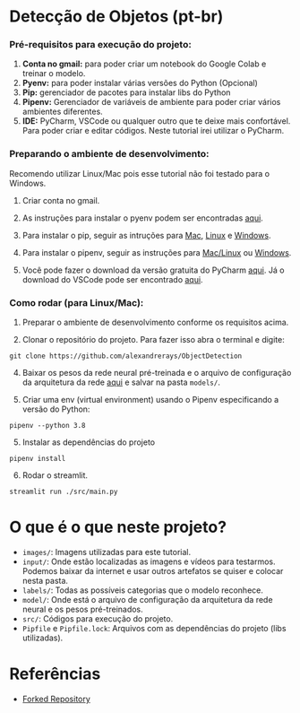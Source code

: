 # Detecção de Objetos (pt-br)

### Pré-requisitos para execução do projeto:

1. **Conta no gmail:** para poder criar um notebook do Google Colab e treinar o modelo.
2. **Pyenv:** para poder instalar várias versões do Python (Opcional)
3. **Pip:** gerenciador de pacotes para instalar libs do Python
4. **Pipenv:** Gerenciador de variáveis de ambiente para poder criar vários ambientes diferentes.
5. **IDE:** PyCharm, VSCode ou qualquer outro que te deixe mais confortável. Para poder criar e editar códigos. Neste tutorial irei utilizar o PyCharm.

### Preparando o ambiente de desenvolvimento:

Recomendo utilizar Linux/Mac pois esse tutorial não foi testado para o Windows.

1. Criar conta no gmail.

2. As instruções para instalar o pyenv podem ser encontradas [aqui](https://github.com/pyenv/pyenv).

3. Para instalar o pip, seguir as intruções para [Mac](https://www.geeksforgeeks.org/how-to-install-pip-in-macos/), [Linux](https://www.geeksforgeeks.org/how-to-install-pip-in-linux/) e [Windows](https://www.geeksforgeeks.org/how-to-install-pip-on-windows/#:~:text=Step%201%3A%20Download%20the%20get,where%20the%20above%20file%20exists.&text=Step%204%3A%20Now%20wait%20through,Voila!).

4. Para instalar o pipenv, seguir as instruções para [Mac/Linux](https://pipenv.pypa.io/en/latest/) ou [Windows](https://www.pythontutorial.net/python-basics/install-pipenv-windows/).

5. Você pode fazer o download da versão gratuita do PyCharm [aqui](https://www.jetbrains.com/pycharm/download/?source=google&medium=cpc&campaign=14127625370&term=pycharm&gclid=CjwKCAjwtKmaBhBMEiwAyINuwAPqj3d4hEYdFrnIrjFCfaF8ObyNt2guUWoTqWWeRQP_iVBDEA6WoxoCDS8QAvD_BwE#section=mac). Já o download do VSCode pode ser encontrado [aqui](https://code.visualstudio.com/download).

### Como rodar (para Linux/Mac):

1. Preparar o ambiente de desenvolvimento conforme os requisitos acima.

2. Clonar o repositório do projeto. Para fazer isso abra o terminal e digite:

```
git clone https://github.com/alexandrerays/ObjectDetection
```

4. Baixar os pesos da rede neural pré-treinada e o arquivo de configuração da arquitetura da rede [aqui](https://drive.google.com/drive/folders/1TIC9cVfInS-78bDaWeCmaNQJtYgclYfu?usp=sharing) e salvar na pasta `models/`.

5. Criar uma env (virtual environment) usando o Pipenv especificando a versão do Python:

```shell
pipenv --python 3.8
```

5. Instalar as dependências do projeto

```shell
pipenv install
```

6. Rodar o streamlit.

```shell
streamlit run ./src/main.py
```

# O que é o que neste projeto?

* `images/`: Imagens utilizadas para este tutorial.
* `input/`: Onde estão localizadas as imagens e vídeos para testarmos. Podemos baixar da internet e usar outros artefatos se quiser e colocar nesta pasta.
* `labels/`: Todas as possíveis categorias que o modelo reconhece.
* `model/`: Onde está o arquivo de configuração da arquitetura da rede neural e os pesos pré-treinados.
* `src/`: Códigos para execução do projeto.
* `Pipfile` e `Pipfile.lock`: Arquivos com as dependências do projeto (libs utilizadas).

# Referências

* [Forked Repository](https://github.com/zhoroh/ObjectDetection)


